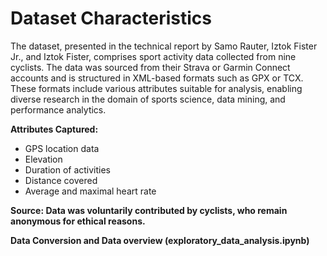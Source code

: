 # Dataset Characteristics

The dataset, presented in the technical report by Samo Rauter, Iztok Fister Jr., and Iztok Fister, comprises sport activity data collected from nine cyclists. The data was sourced from their Strava or Garmin Connect accounts and is structured in XML-based formats such as GPX or TCX. These formats include various attributes suitable for analysis, enabling diverse research in the domain of sports science, data mining, and performance analytics.

**Attributes Captured:**
- GPS location data
- Elevation
- Duration of activities
- Distance covered
- Average and maximal heart rate

**Source: Data was voluntarily contributed by cyclists, who remain anonymous for ethical reasons.**

**Data Conversion and Data overview (exploratory_data_analysis.ipynb)**
